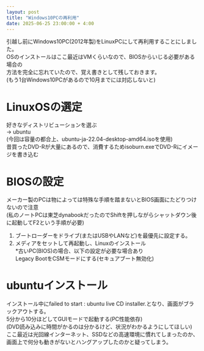 ```yaml
---
layout: post
title: "Windows10PCの再利用"
date: 2025-06-25 23:00:00 + 4:00
---
```


引越し前にWindows10PC(2012年製)をLinuxPCにして再利用することにしました。  
OSのインストールはここ最近はVMくらいなので、BIOSからいじる必要がある場合の  
方法を完全に忘れていたので、覚え書きとして残しておきます。  
(もう1台Windows10PCがあるので10月までには対応しないと)

# LinuxOSの選定
好きなディストリビューションを選ぶ  
→ ubuntu  
(今回は容量の都合上、ubuntu-ja-22.04-desktop-amd64.isoを使用)  
昔買ったDVD-Rが大量にあるので、消費するためisoburn.exeでDVD-Rにイメージを書き込む

# BIOSの設定
メーカー製のPCは物によっては特殊な手順を踏まないとBIOS画面にたどりつけないので注意  
(私のノートPCは東芝dynabookだったのでShiftを押しながらシャットダウン後に起動してF2という手順が必要)  
1. ブートローダーをドライブ(またはUSBやLANなど)を最優先に設定する。  
2. メディアをセットして再起動し、Linuxのインストール  
*古いPC(BIOS)の場合、以下の設定が必要な場合あり  
Legacy BootをCSMモードにする(セキュアブート無効化)

# ubuntuインストール
インストール中にfailed to start : ubuntu live CD installer.となり、画面がブラックアウトする。  
5分から10分ほどしてGUIモードで起動する(PC性能依存)  
(DVD読み込みに時間がかるのは分かるけど、状況がわかるようにしてほしい)  
ここ最近は光回線インターネット、SSDなどの高速環境に慣れてしまったのか、  
画面上で何分も動きがないとハングアップしたのかと疑ってしまう。
